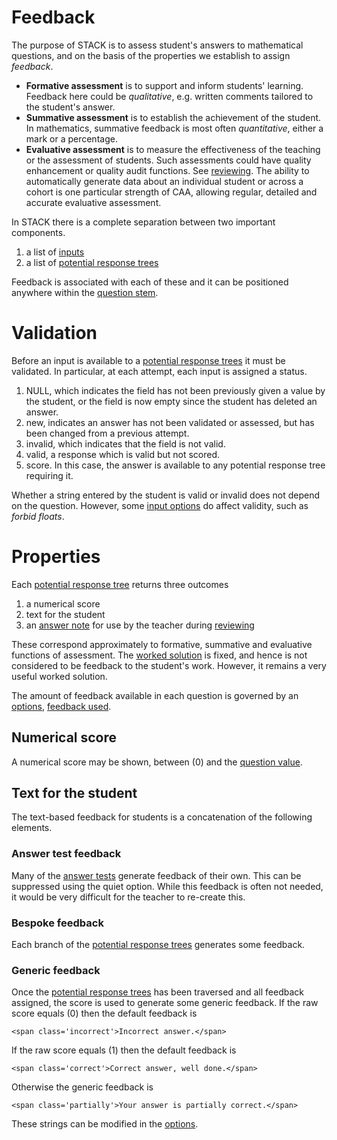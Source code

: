 # Feedback

The purpose of STACK is to assess student's answers to mathematical questions,
and on the basis of the properties we establish to assign _feedback_. 

* **Formative assessment** is to support and inform students' learning.
  Feedback here could be _qualitative_, e.g. written comments tailored to the student's answer.
* **Summative assessment** is to establish the achievement of the student.
  In mathematics, summative feedback is most often _quantitative_,  either a mark or a percentage.
* **Evaluative assessment** is to measure the effectiveness of the teaching or the
  assessment of students.  Such assessments could have quality enhancement or quality audit functions.
  See [reviewing](Reviewing). The ability to automatically generate data about an individual student or
  across a cohort is one particular strength of CAA, allowing regular, detailed and accurate evaluative assessment.

In STACK there is a complete separation between two important components.

1. a list of [inputs](Inputs)
2. a list of [potential response trees](Potential_response_trees)

Feedback is associated with each of these and it can be positioned anywhere within the [question stem](CASText#Question_stem).

# Validation #

Before an input is available to a [potential response trees](Potential_response_trees)
it must be validated.  In particular, at each attempt, each input is assigned a status.

1. NULL, which indicates the field has not been previously given a value by the student,
   or the field is now empty since the student has deleted an answer.
2. new, indicates an answer has not been validated or assessed, but has been changed from a previous attempt.
3. invalid, which indicates that the field is not valid.
4. valid, a response which is valid but not scored.
5. score.  In this case, the answer is available to any potential response tree requiring it.

Whether a string entered by the student is valid or invalid does not depend on the question.
However, some [input options](Inputs#Input_options)
do affect validity, such as _forbid floats_.

# Properties #

Each [potential response tree](Potential_response_trees) returns three outcomes

1. a numerical score
2. text for the student
3. an [answer note](Potential_response_trees#Answer_note)
   for use by the teacher during [reviewing](Reviewing)

These correspond approximately to formative, summative and evaluative functions of assessment.
The [worked solution](CASText#Worked_solution) is fixed, and hence is not considered to be feedback to the student's work.
However, it remains a very useful worked solution.

The amount of feedback available in each question is governed by an [options](Options), [feedback used](Options#Feedback_used). 

## Numerical score  ##

A numerical score may be shown, between \(0\) and the [question value](Potential_response_trees#Question_value).

## Text for the student  ##

The text-based feedback for students is a concatenation of the following elements.

### Answer test feedback  ###

Many of the [answer tests](Answer_tests) generate feedback of their own. This can be suppressed using the quiet option.
While this feedback is often not needed, it would be very difficult for the teacher to re-create this.  

### Bespoke feedback  ###

Each branch of the [potential response trees](Potential_response_trees) generates some feedback.

### Generic feedback  ###

Once the [potential response trees](Potential_response_trees) has been traversed and all
feedback assigned, the score is used to generate some generic feedback.
If the raw score equals \(0\) then the default feedback is

	<span class='incorrect'>Incorrect answer.</span>

If the raw score equals \(1\) then the default feedback is

	<span class='correct'>Correct answer, well done.</span>

Otherwise the generic feedback is

	<span class='partially'>Your answer is partially correct.</span>

These strings can be modified in the [options](Options).